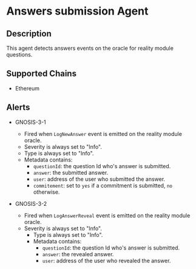 # Answers submission Agent

## Description

This agent detects answers events on the oracle for reality module questions.

## Supported Chains

- Ethereum

## Alerts

- GNOSIS-3-1

  - Fired when `LogNewAnswer` event is emitted on the reality module oracle.
  - Severity is always set to "Info".
  - Type is always set to "Info".
  - Metadata contains:
    - `questionId`: the question Id who's answer is submitted.
    - `answer`: the submitted answer.
    - `user`: address of the user who submitted the answer.
    - `commitement`: set to `yes` if a commitment is submitted, `no` otherwise.

- GNOSIS-3-2

  - Fired when `LogAnswerReveal` event is emitted on the reality module oracle.
  - Severity is always set to "Info".
    - Type is always set to "Info".
    - Metadata contains:
      - `questionId`: the question Id who's answer is submitted.
      - `answer`: the revealed answer.
      - `user`: address of the user who revealed the answer.

